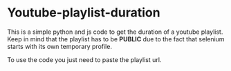 # Youtube-playlist-duration

This is a simple python and js code to get the duration of a youtube playlist. Keep in mind that the playlist has to be **PUBLIC** due to the fact that selenium starts with its own temporary profile.

To use the code you just need to paste the playlist url.